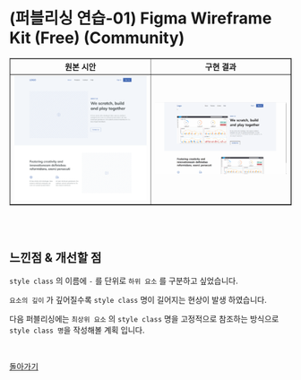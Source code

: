 # (퍼블리싱 연습-01) Figma Wireframe Kit (Free) (Community)

<table border="1" style="border-collapse: collapse; text-align:">
  <!-- 퍼블리싱 연습-01 -->
  <tr>
    <th>원본 시안</th>
    <th>구현 결과</th>
  </tr>
  <tr>
    <td>
      <img src="../assets/(퍼블리싱%20연습-01)%20Figma%20Wireframe%20Kit%20(Free)%20(Community)%20-%20원본.png" width="400px">
    </td>
    <td>
      <img src="../assets/(퍼블리싱%20연습-01)%20Figma%20Wireframe%20Kit%20(Free)%20(Community)%20-%20구현.gif" width="400px">
    </td>
  </tr>
</table>


<br/><br/>


## 느낀점 & 개선할 점

``style class`` 의 이름에 ``-`` 를 단위로 ``하위 요소`` 를 구분하고 싶었습니다.

``요소의 깊이`` 가 깊어질수록 ``style class`` 명이 길어지는 현상이 발생 하였습니다.

다음 퍼블리싱에는 ``최상위 요소`` 의 ``style class`` 명을 고정적으로 참조하는 방식으로 ``style class 명``을 작성해볼 계획 입니다.


<br/>

[돌아가기](https://github.com/Chocobe/-Study-Publishing-2021)